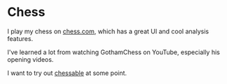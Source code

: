 # Chess

I play my chess on [chess.com](https://www.chess.com/home), which has a great UI and cool analysis features.

I've learned a lot from watching GothamChess on YouTube, especially his opening videos.

I want to try out [chessable](https://www.chessable.com/?page=landingpage) at some point.
